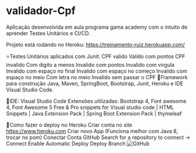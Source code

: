 # validador-Cpf

Aplicação desenvolvida em aula programa gama academy com o intuito de aprender Testes Unitários e CI/CD.

Projeto está rodando no Heroku: https://treinamento-ruiz.herokuapp.com/

⭐Testes Unitários aplicados com Junit:
CPF valido
Valido com pontos
CPF invalido
Com digito a menos
Invalido com pontos
Invalido com virgula
Invalido com espaço no final
Invalido com espaço no começo
Invalido com espaço no meio
Com letra no meio
Invalido sem passar o CPF
📍Framework para construção
Java, Maven, SpringBoot, Bootstrap, Junit, Heroku e IDE Visual Studio Code.

📍IDE: Visual Studio Code
Extensões utilizadas:
Bootstrap 4, Font awesome 4, Font Awesome 5 Free & Pro snippets for Visual studio code | HTML Snippets | Java Extension Pack | Spring Boot Extension Pack | thymeleaf

📍Como fazer o deploy no Heroku
Criar conta no site https://www.heroku.com
Criar novo App (Funciona melhor com Java 8, trocar no pom)
Conectar Conta GitHub
Search for a repository to connect -> Connect
Enable Automatic Deploy
Deploy Branch
![GitHub](https://img.shields.io/github/license/vlruiz108/validador-Cpf)
